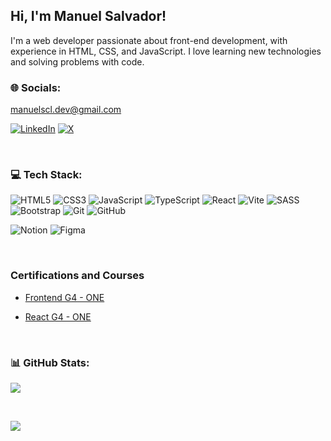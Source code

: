 
  

## Hi, I'm Manuel Salvador!

I'm a web developer passionate about front-end development, with experience in HTML, CSS, and JavaScript. I love learning new technologies and solving problems with code.

  

### 🌐 Socials:

[manuelscl.dev@gmail.com](mailto:manuelscl.dev@gmail.com)

  

[![LinkedIn](https://img.shields.io/badge/LinkedIn-%230077B5.svg?logo=linkedin&logoColor=white)](https://linkedin.com/in/https://www.linkedin.com/in/manuelscl/) 
[![X](https://img.shields.io/badge/X-black.svg?logo=X&logoColor=white)](https://x.com/manuelscl_)

<br>

  

### 💻 Tech Stack:

  

![HTML5](https://img.shields.io/badge/html5-%23E34F26.svg?style=for-the-badge&logo=html5&logoColor=white) ![CSS3](https://img.shields.io/badge/css3-%231572B6.svg?style=for-the-badge&logo=css3&logoColor=white) ![JavaScript](https://img.shields.io/badge/javascript-%23323330.svg?style=for-the-badge&logo=javascript&logoColor=%23F7DF1E) ![TypeScript](https://img.shields.io/badge/typescript-%23007ACC.svg?style=for-the-badge&logo=typescript&logoColor=white) ![React](https://img.shields.io/badge/react-%2320232a.svg?style=for-the-badge&logo=react&logoColor=%2361DAFB) ![Vite](https://img.shields.io/badge/vite-%23646CFF.svg?style=for-the-badge&logo=vite&logoColor=white) ![SASS](https://img.shields.io/badge/SASS-hotpink.svg?style=for-the-badge&logo=SASS&logoColor=white) ![Bootstrap](https://img.shields.io/badge/bootstrap-%238511FA.svg?style=for-the-badge&logo=bootstrap&logoColor=white) ![Git](https://img.shields.io/badge/git-%23F05033.svg?style=for-the-badge&logo=git&logoColor=white) ![GitHub](https://img.shields.io/badge/github-%23121011.svg?style=for-the-badge&logo=github&logoColor=white)

  
  
  

![Notion](https://img.shields.io/badge/Notion-%23000000.svg?style=for-the-badge&logo=notion&logoColor=white) ![Figma](https://img.shields.io/badge/figma-%23F24E1E.svg?style=for-the-badge&logo=figma&logoColor=white)

  

<br>

### Certifications and Courses

- [Frontend G4 - ONE](https://app.aluracursos.com/user/manuel-scl/degree-frontend-grupo4-one-15503/certificate)

- [React G4 - ONE](https://app.aluracursos.com/user/manuel-scl/degree-react-grupo4-one-15509/certificate)


<br>

### 📊 GitHub Stats:

  

![](https://github-readme-streak-stats.herokuapp.com/?user=manuelscl&theme=dark&hide_border=false)

<br>

![](https://github-readme-stats.vercel.app/api/top-langs/?username=manuelscl&theme=dark&hide_border=false&include_all_commits=false&count_private=false&layout=compact)
